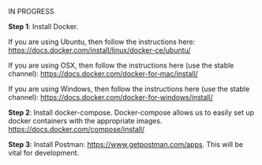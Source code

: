
IN PROGRESS

**Step 1**:
Install Docker.

If you are using Ubuntu, then follow the instructions here: https://docs.docker.com/install/linux/docker-ce/ubuntu/

If you are using OSX, then follow the instructions here (use the stable channel): https://docs.docker.com/docker-for-mac/install/

If you are using Windows, then follow the instructions here (use the stable channel): https://docs.docker.com/docker-for-windows/install/

**Step 2**:
Install docker-compose. Docker-compose allows us to easily set up docker containers with the appropriate images. 
https://docs.docker.com/compose/install/

**Step 3**:
Install Postman: https://www.getpostman.com/apps. This will be vital for development.
